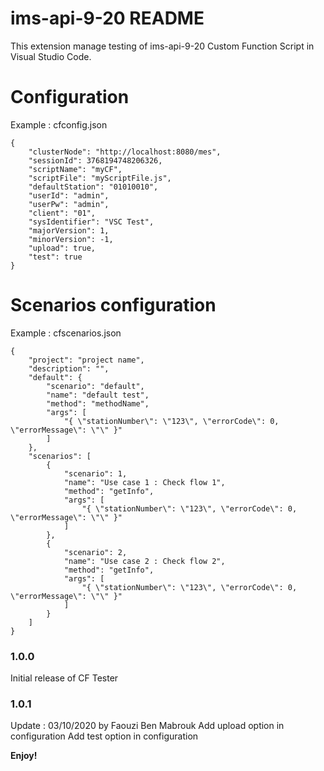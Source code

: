 # ims-api-9-20 README

This extension manage testing of ims-api-9-20 Custom Function Script in Visual Studio Code.

# Configuration

Example : cfconfig.json

    {
        "clusterNode": "http://localhost:8080/mes",
        "sessionId": 3768194748206326,
        "scriptName": "myCF",
        "scriptFile": "myScriptFile.js",
        "defaultStation": "01010010",
        "userId": "admin",
        "userPw": "admin",
        "client": "01",
        "sysIdentifier": "VSC Test",
        "majorVersion": 1,
        "minorVersion": -1,
        "upload": true,
        "test": true
    }

# Scenarios configuration

Example : cfscenarios.json

    {
        "project": "project name",
        "description": "",
        "default": {
            "scenario": "default",
            "name": "default test",
            "method": "methodName",
            "args": [
                "{ \"stationNumber\": \"123\", \"errorCode\": 0, \"errorMessage\": \"\" }"
            ]
        },
        "scenarios": [
            {
                "scenario": 1,
                "name": "Use case 1 : Check flow 1",
                "method": "getInfo",
                "args": [
                    "{ \"stationNumber\": \"123\", \"errorCode\": 0, \"errorMessage\": \"\" }"
                ]
            },
            {
                "scenario": 2,
                "name": "Use case 2 : Check flow 2",
                "method": "getInfo",
                "args": [
                    "{ \"stationNumber\": \"123\", \"errorCode\": 0, \"errorMessage\": \"\" }"
                ]
            }
        ]
    }

### 1.0.0

Initial release of CF Tester

### 1.0.1

Update : 03/10/2020 by Faouzi Ben Mabrouk
Add upload option in configuration
Add test option in configuration

**Enjoy!**
